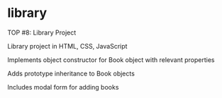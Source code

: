 # library
TOP #8: Library Project

Library project in HTML, CSS, JavaScript

Implements object constructor for Book object with relevant properties

Adds prototype inheritance to Book objects

Includes modal form for adding books
